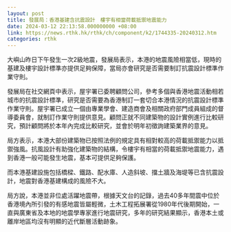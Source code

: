 ```yaml
---
layout: post
title: 發展局：香港基建含抗震設計　樓宇有相當荷載抵禦地震能力
date: 2024-03-12 22:13:58.000000000 +08:00
link: https://news.rthk.hk/rthk/ch/component/k2/1744335-20240312.htm
categories: rthk
---
```


大嶼山昨日下午發生一次2級地震，發展局表示，本港的地震風險相當低，現時的基建及樓宇設計標準亦提供足夠保障，當局亦會研究是否需要制訂抗震設計標準作業守則。

發展局在社交網頁中表示，屋宇署已委聘顧問公司，參考多個與香港地震活動相若城市的抗震設計標準，研究是否需要為香港制訂一套切合本港情況的抗震設計標準作業守則。屋宇署已成立一個由專業學會、建造商會及相關政府部門成員組成的督導委員會，就制訂作業守則提供意見。顧問正就不同建築物的設計實例進行比較研究，預計顧問將於本年內完成比較研究，並會於明年初徵詢建築業界的意見。

局方表示，本港大部份建築物已按照法例的規定具有相對較高的荷載抵禦能力以抵禦強風。抗風設計有助強化建築物的結構，令樓宇有相當的荷載抵禦地震能力，遇到香港一般可能發生地震，基本可提供足夠保護。

而本港基建設施包括橋樑、鐵路、配水庫、人造斜坡、擋土牆及海堤等已含抗震設計，地震對香港基建構成的風險不大。

局方說，本港並非位處活躍地震帶，根據天文台的記錄，過去40多年間震中位於香港境內所引發的有感地震皆屬輕微，土木工程拓展署從1980年代後期開始，一直與廣東省及本地的地震學專家進行地震研究，多年的研究結果顯示，香港本土或離岸地區均沒有明顯的近代斷層活動跡象。
